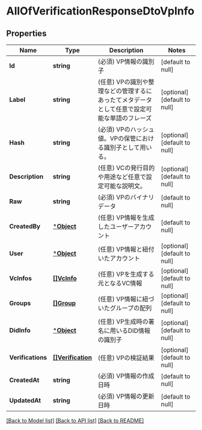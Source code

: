 # AllOfVerificationResponseDtoVpInfo

## Properties
Name | Type | Description | Notes
------------ | ------------- | ------------- | -------------
**Id** | **string** | (必須) VP情報の識別子 | [default to null]
**Label** | **string** | (任意) VPの識別や整理などの管理するにあったてメタデータとして任意で設定可能な単語のフレーズ | [optional] [default to null]
**Hash** | **string** | (必須) VPのハッシュ値。VPの保管における識別子として用いる。 | [optional] [default to null]
**Description** | **string** | (任意) VCの発行目的や用途など任意で設定可能な説明文。 | [optional] [default to null]
**Raw** | **string** | (必須) VPのバイナリデータ | [default to null]
**CreatedBy** | [***Object**](.md) | (任意) VP情報を生成したユーザーアカウント | [default to null]
**User** | [***Object**](.md) | (任意) VP情報と紐付いたアカウント | [optional] [default to null]
**VcInfos** | [**[]VcInfo**](VcInfo.md) | (任意) VPを生成する元となるVC情報 | [optional] [default to null]
**Groups** | [**[]Group**](Group.md) | (任意) VP情報に紐づいたグループの配列 | [optional] [default to null]
**DidInfo** | [***Object**](.md) | (任意) VP生成時の署名に用いるDID情報の識別子 | [optional] [default to null]
**Verifications** | [**[]Verification**](Verification.md) | (任意) VPの検証結果 | [optional] [default to null]
**CreatedAt** | **string** | (必須) VP情報の作成日時 | [default to null]
**UpdatedAt** | **string** | (必須) VP情報の更新日時 | [default to null]

[[Back to Model list]](../README.md#documentation-for-models) [[Back to API list]](../README.md#documentation-for-api-endpoints) [[Back to README]](../README.md)

